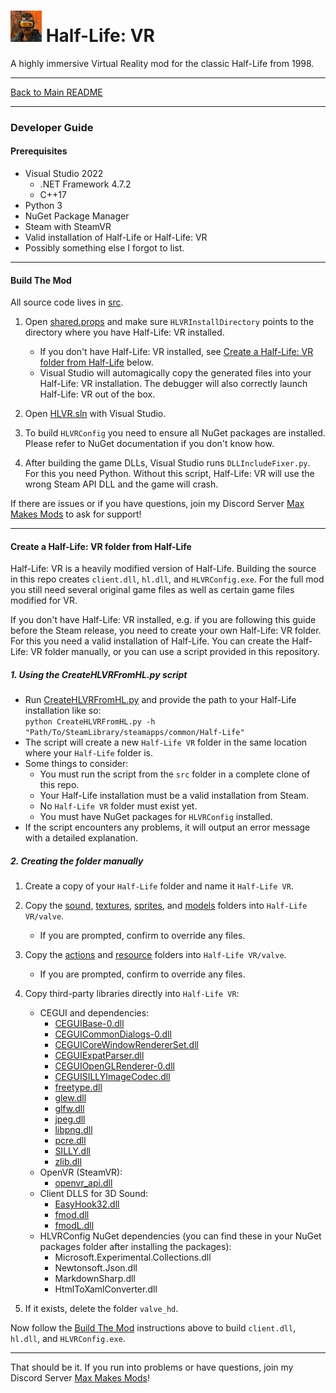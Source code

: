 # <img src="../art/game_icon.png" alt="HLVR Game Icon" width="50"/> Half-Life: VR

A highly immersive Virtual Reality mod for the classic Half-Life from 1998.

---

[Back to Main README](README.md)

---

### Developer Guide

#### Prerequisites

- Visual Studio 2022
   - .NET Framework 4.7.2
   - C++17
- Python 3
- NuGet Package Manager
- Steam with SteamVR
- Valid installation of Half-Life or Half-Life: VR
- Possibly something else I forgot to list.

---
#### Build The Mod

All source code lives in [src](../src). 

1. Open [shared.props](../src/shared.props) and make sure `HLVRInstallDirectory` points to the directory where you have Half-Life: VR installed.
    - If you don't have Half-Life: VR installed, see [Create a Half-Life: VR folder from Half-Life](#create-a-half-life-vr-folder-from-half-life) below.
    - Visual Studio will automagically copy the generated files into your Half-Life: VR installation. The debugger will also correctly launch Half-Life: VR out of the box.

2. Open [HLVR.sln](../src/HLVR.sln) with Visual Studio.

3. To build `HLVRConfig` you need to ensure all NuGet packages are installed. Please refer to NuGet documentation if you don't know how.

4. After building the game DLLs, Visual Studio runs `DLLIncludeFixer.py`. For this you need Python. Without this script, Half-Life: VR will use the wrong Steam API DLL and the game will crash.

If there are issues or if you have questions, join my Discord Server [Max Makes Mods](https://discord.gg/jujwEGf62K) to ask for support!

---
#### Create a Half-Life: VR folder from Half-Life

Half-Life: VR is a heavily modified version of Half-Life. Building the source in this repo creates `client.dll`, `hl.dll`, and `HLVRConfig.exe`. For the full mod you still need several original game files as well as certain game files modified for VR.

If you don't have Half-Life: VR installed, e.g. if you are following this guide before the Steam release, you need to create your own Half-Life: VR folder. For this you need a valid installation of Half-Life. You can create the Half-Life: VR folder manually, or you can use a script provided in this repository.

##### 1. Using the CreateHLVRFromHL.py script

  - Run [CreateHLVRFromHL.py](../src/CreateHLVRFromHL.py) and provide the path to your Half-Life installation like so:  
    `python CreateHLVRFromHL.py -h "Path/To/SteamLibrary/steamapps/common/Half-Life"`
  - The script will create a new `Half-Life VR` folder in the same location where your `Half-Life` folder is.
  - Some things to consider:
    - You must run the script from the `src` folder in a complete clone of this repo.
    - Your Half-Life installation must be a valid installation from Steam.
    - No `Half-Life VR` folder must exist yet.
    - You must have NuGet packages for `HLVRConfig` installed.
  - If the script encounters any problems, it will output an error message with a detailed explanation.

##### 2. Creating the folder manually

1. Create a copy of your `Half-Life` folder and name it `Half-Life VR`.

2. Copy the [sound](../art/sound), [textures](../art/textures), [sprites](../art/sprites), and [models](../art/models) folders into `Half-Life VR/valve`.
    - If you are prompted, confirm to override any files.

3. Copy the [actions](../game/actions) and [resource](../game/resource) folders into `Half-Life VR/valve`.
    - If you are prompted, confirm to override any files.

4. Copy third-party libraries directly into `Half-Life VR`:
    - CEGUI and dependencies:
      - [CEGUIBase-0.dll](../src/cegui/bin/CEGUIBase-0.dll)
      - [CEGUICommonDialogs-0.dll](../src/cegui/bin/CEGUICommonDialogs-0.dll)
      - [CEGUICoreWindowRendererSet.dll](../src/cegui/bin/CEGUICoreWindowRendererSet.dll)
      - [CEGUIExpatParser.dll](../src/cegui/bin/CEGUIExpatParser.dll)
      - [CEGUIOpenGLRenderer-0.dll](../src/cegui/bin/CEGUIOpenGLRenderer-0.dll)
      - [CEGUISILLYImageCodec.dll](../src/cegui/bin/CEGUISILLYImageCodec.dll)
      - [freetype.dll](../src/cegui/bin/freetype.dll)
      - [glew.dll](../src/cegui/bin/glew.dll)
      - [glfw.dll](../src/cegui/bin/glfw.dll)
      - [jpeg.dll](../src/cegui/bin/jpeg.dll)
      - [libpng.dll](../src/cegui/bin/libpng.dll)
      - [pcre.dll](../src/cegui/bin/pcre.dll)
      - [SILLY.dll](../src/cegui/bin/SILLY.dll)
      - [zlib.dll](../src/cegui/bin/zlib.dll)
    - OpenVR (SteamVR):
      - [openvr_api.dll](../src/cl_dll/openvr/openvr_api.dll)
    - Client DLLS for 3D Sound:
      - [EasyHook32.dll](../src/cl_dll/EasyHook/bin/EasyHook32.dll)
      - [fmod.dll](../src/cl_dll/fmod/lib/x86/fmod.dll)
      - [fmodL.dll](../src/cl_dll/fmod/lib/x86/fmodL.dll)
    - HLVRConfig NuGet dependencies (you can find these in your NuGet packages folder after installing the packages):
      - Microsoft.Experimental.Collections.dll
      - Newtonsoft.Json.dll
      - MarkdownSharp.dll
      - HtmlToXamlConverter.dll

5. If it exists, delete the folder `valve_hd`.

Now follow the [Build The Mod](#build-the-mod) instructions above to build `client.dll`, `hl.dll`, and `HLVRConfig.exe`.

---
That should be it. If you run into problems or have questions, join my Discord Server [Max Makes Mods](https://discord.gg/jujwEGf62K)!
